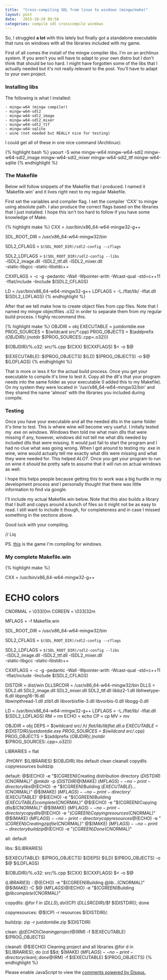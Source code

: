 ```yaml
---
title:  "Cross-compiling SDL from linux to windows (mingw/make)"
layout: post
date:   2015-10-29 09:58
categories: compile sdl crosscompile windows
---
```


So, I struggled __a lot__ with this lately but finally got a standalone
executable that runs on windows with all the libraries included with
my game.

First of all comes the install of the mingw compiler libs. I'm on an
archlinux system. If you aren't you will have to adapt to your own distro
but I don't think that should be too hard. I might have forgotten some
of the libs that I actually needed but it's not really relevant to the
post. You'll have to adapt to your own project.

### Installing libs
The following is what I installed:

    - mingw-w64 (mingw compiler)
    - mingw-w64-sdl2
    - mingw-w64-sdl2_image
    - mingw-w64-sdl2_mixer
    - mingw-w64-sdl2_ttf
    - mingw-w64-sqlite
    - wine (not needed but REALLY nice for testing)

I could get all of these in one nice command (Archlinux): 

{% highlight bash %}
yaourt -S wine mingw-w64 mingw-w64-sdl2 mingw-w64-sdl2_image mingw-w64-sdl2_mixer mingw-w64-sdl2_ttf mingw-w64-sqlite
{% endhighlight %}

### The Makefile
Below will follow snippets of the Makefile that I produced. I named it
'Makefile.win' and it lives right next to my regular Makefile.

First set the variables and compiler flag. I set the compiler 'CXX'
to mingw using absolute path. I also produce the correct flags based
on the libraries that I just installed. I hope this isn't too hard to
follow if you have some knowledge of Make.

{% highlight make %}
CXX = /usr/bin/x86_64-w64-mingw32-g++

SDL_ROOT_DIR    = /usr/x86_64-w64-mingw32/bin

SDL2_CFLAGS     = `$(SDL_ROOT_DIR)/sdl2-config --cflags`

SDL2_LDFLAGS    = `$(SDL_ROOT_DIR)/sdl2-config --libs` \
                  -lSDL2_image.dll -lSDL2_ttf.dll -lSDL2_mixer.dll \
                  -static-libgcc -static-libstdc++

CXXFLAGS        = -c -g -pedantic -Wall -Wpointer-arith -Wcast-qual -std=c++11 \
                      -Iflat/include -Iinclude $(SDL2_CFLAGS) 

LD              = /usr/bin/x86_64-w64-mingw32-g++
LDFLAGS         = -L./flat/lib/ -lflat.dll $(SDL2_LDFLAGS)
{% endhighlight %}

After that we tell make how to create object files from cpp files. Note that I named my mingw objectfiles .o32 in order to separate them from my regular build process. I highly recommend this.

{% highlight make %}
OBJDIR              = obj
EXECUTABLE          = justdontdie.exe
PROG_SOURCES        = $(wildcard src/*.cpp)
PROG_OBJECTS        = $(addprefix $(OBJDIR)/,$(notdir $(PROG_SOURCES:.cpp=.o32)))

$(OBJDIR)/%.o32: src/%.cpp
    $(CXX) $(CXXFLAGS) $< -o $@

$(EXECUTABLE): $(PROG_OBJECTS)
    $(LD) $(PROG_OBJECTS) -o $@ $(LDFLAGS)
{% endhighlight %}

That is more or less it for the actual build process. Once you get your
executable to compile it's time to test it. Copy all the dll's that your
program needs into the same folder as your executable (I added this to my
Makefile). On my system they were located in '/usr/x86_64-w64-mingw32/bin'
and they shared the name 'almost' with the libraries you included
during compile.

### Testing
Once you have your executable and all the needed dlls in the same
folder it's time to test. This is where wine will become very useful. I
initally tested my .exe on windows. Windows then told me what main dlls
that were missing if any, however, windows did not tell me what dlls
needed by included dlls that were missing. It would just fail to start
the program and I had no clue what was going wrong.  When I got around
to testing my .exe in wine, wine would actually tell me exactly what
dlls were missing and what they were needed for. This helped _ALOT_.
Once you get your program to run on wine it *should* be pretty safe to
assume that it will run on actual windows as well.

I hope this helps people because getting this to work was a big hurdle
in my development process and I personally thought that there was little
information to find via google.

I'll include my actual Makefile.win below. Note that this also builds a
library that I built and copys around a bunch of files so it might not
be as easy to read. I still want to include it though, for completeness
and in case I missed something in the sections above.

Good luck with your compiling.

// Liq

PS. [this](https://liquidityc.github.io/justdontdie) is the game I'm compiling for windows.

### My complete Makefile.win
{% highlight make %}

CXX = /usr/bin/x86_64-w64-mingw32-g++

# ECHO colors
CNORMAL = \033[0m
CGREEN  = \033[32m

MFLAGS = -f Makefile.win

SDL_ROOT_DIR    = /usr/x86_64-w64-mingw32/bin

SDL2_CFLAGS     = `$(SDL_ROOT_DIR)/sdl2-config --cflags`

SDL2_LDFLAGS    = `$(SDL_ROOT_DIR)/sdl2-config --libs` \
                  -lSDL2_image.dll -lSDL2_ttf.dll -lSDL2_mixer.dll \
                  -static-libgcc -static-libstdc++

CXXFLAGS        = -c -g -pedantic -Wall -Wpointer-arith -Wcast-qual -std=c++11 \
                  -Iflat/include -Iinclude $(SDL2_CFLAGS) 

DISTDIR     = dist/win
DLLSRCDIR   = /usr/x86_64-w64-mingw32/bin
DLLS        = SDL2.dll SDL2_image.dll SDL2_mixer.dll SDL2_ttf.dll libbz2-1.dll libfreetype-6.dll libpng16-16.dll \
              libwinpthread-1.dll zlib1.dll libvorbisfile-3.dll libvorbis-0.dll libogg-0.dll

LD          = /usr/bin/x86_64-w64-mingw32-g++
LDFLAGS     = -L./flat/lib/ -lflat.dll $(SDL2_LDFLAGS)
RM          = rm
ECHO        = echo
CP          = cp
MV          = mv

OBJDIR              = obj
DEPS                = $(wildcard src/*.h) flat/lib/libflat.dll.a
EXECUTABLE          = $(DISTDIR)/justdontdie.exe
PROG_SOURCES        = $(wildcard src/*.cpp)
PROG_OBJECTS        = $(addprefix $(OBJDIR)/,$(notdir $(PROG_SOURCES:.cpp=.o32)))

LIBRARIES           = flat

.PHONY: $(LIBRARIES) $(OBJDIR) libs default clean cleanall copydlls copyresources buildzip

default: 
    @$(ECHO) -e "$(CGREEN)Creating distribution directory $(DISTDIR)$(CNORMAL)"
    @mkdir -p $(DISTDIR)
    @$(MAKE) $(MFLAGS) --no-print-directory libs
    @$(ECHO) -e "$(CGREEN)Building $(EXECUTABLE)...$(CNORMAL)"
    @$(MAKE) $(MFLAGS) --no-print-directory '$(EXECUTABLE)'
    @$(ECHO) -e "$(CGREEN)Building $(EXECUTABLE) complete$(CNORMAL)"
    @$(ECHO) -e "$(CGREEN)Copying dlls$(CNORMAL)"
    @$(MAKE) $(MFLAGS) --no-print-directory copydlls
    @$(ECHO) -e "$(CGREEN)Copying resources$(CNORMAL)"
    @$(MAKE) $(MFLAGS) --no-print-directory copyresources
    @$(ECHO) -e "$(CGREEN)Creating zip file$(CNORMAL)"
    @$(MAKE) $(MFLAGS) --no-print-directory buildzip
    @$(ECHO) -e "$(CGREEN)Done$(CNORMAL)"

all: default

libs: $(LIBRARIES)

$(EXECUTABLE): $(PROG_OBJECTS) $(DEPS)
    $(LD) $(PROG_OBJECTS) -o $@ $(LDFLAGS)

$(OBJDIR)/%.o32: src/%.cpp
    $(CXX) $(CXXFLAGS) $< -o $@

$(LIBRARIES):
    @$(ECHO) -e "$(CGREEN)Building $@lib...$(CNORMAL)"
    @$(MAKE) -C $@ $(MFLAGS)
    @$(ECHO) -e "$(CGREEN)Building $@lib complete$(CNORMAL)"

copydlls:
    @for f in $(DLLS); do ($(CP) $(DLLSRCDIR)/$$f $(DISTDIR)); done

copyresources:
    @$(CP) -r resources $(DISTDIR)/.

buildzip:
    zip -r justdontdie.zip $(DISTDIR)

clean:
    @$(ECHO) Cleaning project
    @$(RM) -f $(EXECUTABLE) $(PROG_OBJECTS)

cleanall:
    @$(ECHO) Cleaning project and all libraries
    @for d in $(LIBRARIES); do (cd $$d; $(MAKE) $(MFLAGS) --no-print-directory clean ); done
    @$(RM) -f $(EXECUTABLE) $(PROG_OBJECTS)
{% endhighlight %}

<div id="disqus_thread"></div>
<script>
    var disqus_config = function () {
        this.page.url = '{{ site.url }}';
        this.page.identifier = '{{ page.url }}';
    };
    (function() {  // DON'T EDIT BELOW THIS LINE
        var d = document, s = d.createElement('script');
        
        s.src = '//linuxcodehacks.disqus.com/embed.js';
        
        s.setAttribute('data-timestamp', +new Date());
        (d.head || d.body).appendChild(s);
    })();
</script>
<noscript>Please enable JavaScript to view the <a href="https://disqus.com/?ref_noscript" rel="nofollow">comments powered by Disqus.</a></noscript>

